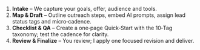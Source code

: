 1) **Intake** – We capture your goals, offer, audience and tools.
2) **Map & Draft** – Outline outreach steps, embed AI prompts, assign lead status tags and micro‑cadence.
3) **Checklist & QA** – Create a one‑page Quick‑Start with the 10‑Tag taxonomy; test the cadence for clarity.
4) **Review & Finalize** – You review; I apply one focused revision and deliver.
